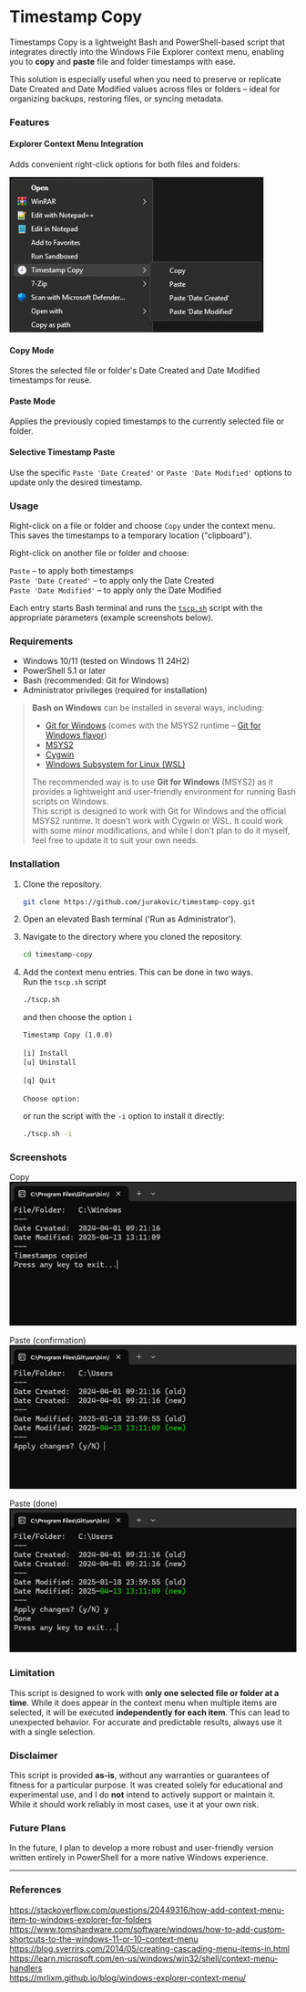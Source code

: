 ﻿
# Timestamp Copy

Timestamps Copy is a lightweight Bash and PowerShell-based script that integrates directly into the Windows File Explorer context menu, enabling you to **copy** and **paste** file and folder timestamps with ease.

This solution is especially useful when you need to preserve or replicate Date Created and Date Modified values across files or folders – ideal for organizing backups, restoring files, or syncing metadata.

### Features

#### Explorer Context Menu Integration

Adds convenient right-click options for both files and folders:

![ContextMenu](img/1contextmenu.png)

#### Copy Mode

Stores the selected file or folder's Date Created and Date Modified timestamps for reuse.

#### Paste Mode

Applies the previously copied timestamps to the currently selected file or folder.

#### Selective Timestamp Paste

Use the specific `Paste 'Date Created'` or `Paste 'Date Modified'` options to update only the desired timestamp.

### Usage

Right-click on a file or folder and choose `Copy` under the context menu.  
This saves the timestamps to a temporary location ("clipboard").

Right-click on another file or folder and choose:

`Paste` – to apply both timestamps  
`Paste 'Date Created'` – to apply only the Date Created  
`Paste 'Date Modified'` – to apply only the Date Modified  

Each entry starts Bash terminal and runs the [`tscp.sh`](tscp.sh) script with the appropriate parameters (example screenshots below).

### Requirements

- Windows 10/11 (tested on Windows 11 24H2)  
- PowerShell 5.1 or later  
- Bash (recommended: Git for Windows)  
- Administrator privileges (required for installation)

> **Bash on Windows** can be installed in several ways, including:
> - [Git for Windows](https://gitforwindows.org) (comes with the MSYS2 runtime – [Git for Windows flavor](https://github.com/git-for-windows/build-extra/blob/main/ReleaseNotes.md))
> - [MSYS2](https://www.msys2.org)
> - [Cygwin](https://cygwin.com)
> - [Windows Subsystem for Linux (WSL)](https://learn.microsoft.com/en-us/windows/wsl/install)
>  
> The recommended way is to use **Git for Windows** (MSYS2) as it provides a lightweight and user-friendly environment for running Bash scripts on Windows.  
> This script is designed to work with Git for Windows and the official MSYS2 runtime. It doesn't work with Cygwin or WSL. It could work with some minor modifications, and while I don't plan to do it myself, feel free to update it to suit your own needs.  

### Installation

1. Clone the repository.
	```bash
	git clone https://github.com/jurakovic/timestamp-copy.git
	```
2. Open an elevated Bash terminal ('Run as Administrator').
3. Navigate to the directory where you cloned the repository.
	```bash
	cd timestamp-copy
	```
4. Add the context menu entries. This can be done in two ways.  
	Run the `tscp.sh` script
	```bash
	./tscp.sh
	```

	and then choose the option `i`
	```text
	Timestamp Copy (1.0.0)

	[i] Install
	[u] Uninstall

	[q] Quit

	Choose option:
	```

	or run the script with the `-i` option to install it directly:
	```bash
	./tscp.sh -i
	```

### Screenshots

Copy  
![Copy](img/2copy.png)

Paste (confirmation)  
![Copy](img/3paste.png)

Paste (done)  
![Copy](img/4pastedone.png)

### Limitation

This script is designed to work with **only one selected file or folder at a time**. While it does appear in the context menu when multiple items are selected, it will be executed **independently for each item**. This can lead to unexpected behavior. For accurate and predictable results, always use it with a single selection.

### Disclaimer

This script is provided **as-is**, without any warranties or guarantees of fitness for a particular purpose. It was created solely for educational and experimental use, and I do **not** intend to actively support or maintain it. While it should work reliably in most cases, use it at your own risk.  

### Future Plans

In the future, I plan to develop a more robust and user-friendly version written entirely in PowerShell for a more native Windows experience.

---

### References

<https://stackoverflow.com/questions/20449316/how-add-context-menu-item-to-windows-explorer-for-folders>  
<https://www.tomshardware.com/software/windows/how-to-add-custom-shortcuts-to-the-windows-11-or-10-context-menu>  
<https://blog.sverrirs.com/2014/05/creating-cascading-menu-items-in.html>  
<https://learn.microsoft.com/en-us/windows/win32/shell/context-menu-handlers>  
<https://mrlixm.github.io/blog/windows-explorer-context-menu/>  
